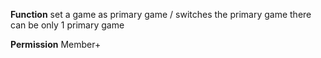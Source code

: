 **Function**
set a game as primary game / switches the primary game
there can be only 1 primary game

**Permission**
Member+
